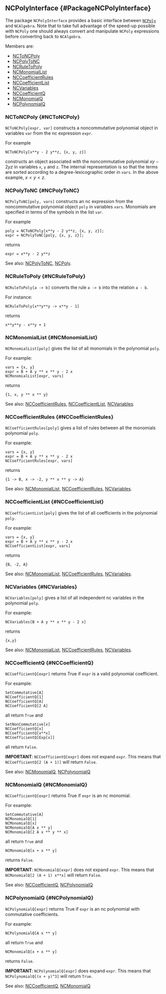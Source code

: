 ## NCPolyInterface {#PackageNCPolyInterface}

The package `NCPolyInterface` provides a basic interface between
[`NCPoly`](#PackageNCPoly) and `NCAlgebra`. Note that to take full
advantage of the speed-up possible with `NCPoly` one should always
convert and manipulate `NCPoly` expressions before converting back to
`NCAlgebra`.

Members are:

* [NCToNCPoly](#NCToNCPoly)
* [NCPolyToNC](#NCPolyToNC)
* [NCRuleToPoly](#NCRuleToPoly)
* [NCMonomialList](#NCMonomialList)
* [NCCoefficientRules](#NCCoefficientRules)
* [NCCoefficientList](#NCCoefficientList)
* [NCVariables](#NCVariables)
* [NCCoefficientQ](#NCCoefficientQ)
* [NCMonomialQ](#NCMonomialQ)
* [NCPolynomialQ](#NCPolynomialQ)
      
### NCToNCPoly {#NCToNCPoly}

`NCToNCPoly[expr, var]` constructs a noncommutative polynomial object in
variables `var` from the nc expression `expr`. 

For example

    NCToNCPoly[x**y - 2 y**z, {x, y, z}] 
	
constructs an object associated with the noncommutative polynomial $x
y - 2 y z$ in variables `x`, `y` and `z`. The internal representation is so
that the terms are sorted according to a degree-lexicographic order in
`vars`. In the above example, $x < y < z$.  

### NCPolyToNC {#NCPolyToNC}

`NCPolyToNC[poly, vars]` constructs an nc expression from the
noncommutative polynomial object `poly` in variables `vars`. Monomials are
specified in terms of the symbols in the list `var`.

For example

    poly = NCToNCPoly[x**y - 2 y**z, {x, y, z}];
	expr = NCPolyToNC[poly, {x, y, z}];

returns

	expr = x**y - 2 y**z
	
See also:
[NCPolyToNC](#NCPolyToNC),
[NCPoly](#NCPoly).

### NCRuleToPoly {#NCRuleToPoly}

`NCRuleToPoly[a -> b]` converts the rule `a -> b` into the relation `a - b`.

For instance:

    NCRuleToPoly[x**y**y -> x**y - 1]

returns

    x**y**y - x**y + 1

### NCMonomialList {#NCMonomialList}

`NCMonomialList[poly]` gives the list of all monomials in the
polynomial `poly`.

For example:

    vars = {x, y}
	expr = B + A y ** x ** y - 2 x
	NCMonomialList[expr, vars]

returns

	{1, x, y ** x ** y}

See also:
[NCCoefficientRules](#NCCoefficientRules),
[NCCoefficientList](#NCCoefficientList),
[NCVariables](#NCVariables).

### NCCoefficientRules {#NCCoefficientRules}

`NCCoefficientRules[poly]` gives a list of rules between all the monomials
polynomial `poly`.

For example:

    vars = {x, y}
	expr = B + A y ** x ** y - 2 x
	NCCoefficientRules[expr, vars]

returns

	{1 -> B, x -> -2, y ** x ** y -> A}

See also:
[NCMonomialList](#NCMonomialList),
[NCCoefficientRules](#NCCoefficientRules),
[NCVariables](#NCVariables).


### NCCoefficientList {#NCCoefficientList}

`NCCoefficientList[poly]` gives the list of all coefficients in the
polynomial `poly`.

For example:

    vars = {x, y}
	expr = B + A y ** x ** y - 2 x
	NCCoefficientList[expr, vars]

returns

	{B, -2, A}

See also:
[NCMonomialList](#NCMonomialList),
[NCCoefficientRules](#NCCoefficientRules),
[NCVariables](#NCVariables).

### NCVariables {#NCVariables}

`NCVariables[poly]` gives a list of all independent nc variables in the
polynomial `poly`.

For example:

	NCVariables[B + A y ** x ** y - 2 x]

returns

	{x,y}

See also:
[NCMonomialList](#NCMonomialList),
[NCCoefficientRules](#NCCoefficientRules),
[NCVariables](#NCVariables).


### NCCoefficientQ {#NCCoefficientQ}

`NCCoefficientQ[expr]` returns True if `expr` is a valid polynomial
coefficient.

For example:

	SetCommutative[A]
    NCCoefficientQ[1]
	NCCoefficientQ[A]
	NCCoefficientQ[2 A]

all return `True` and

	SetNonCommutative[x]
	NCCoefficientQ[x]
	NCCoefficientQ[x**x]
	NCCoefficientQ[Exp[x]]

all return `False`.

**IMPORTANT**: `NCCoefficientQ[expr]` does not expand `expr`. This
means that `NCCoefficientQ[2 (A + 1)]` will return `False`.

See also:
[NCMonomialQ](#NCMonomialQ),
[NCPolynomialQ](#NCPolynomialQ)

### NCMonomialQ {#NCMonomialQ}

`NCCoefficientQ[expr]` returns True if `expr` is an nc monomial.

For example:

	SetCommutative[A]
    NCMonomialQ[1]
	NCMonomialQ[x]
	NCMonomialQ[A x ** y]
	NCMonomialQ[2 A x ** y ** x]

all return `True` and

	NCMonomialQ[x + x ** y]

returns `False`.

**IMPORTANT**: `NCMonomialQ[expr]` does not expand `expr`. This
means that `NCMonomialQ[2 (A + 1) x**x]` will return `False`.

See also:
[NCCoefficientQ](#NCCoefficientQ),
[NCPolynomialQ](#NCPolynomialQ)

### NCPolynomialQ {#NCPolynomialQ}

`NCPolynomialQ[expr]` returns True if `expr` is an nc polynomial with
commutative coefficients.

For example:

	NCPolynomialQ[A x ** y]

all return `True` and

	NCMonomialQ[x + x ** y]

returns `False`.

**IMPORTANT**: `NCPolynomialQ[expr]` does expand `expr`. This
means that `NCPolynomialQ[(x + y)^3]` will return `True`.

See also:
[NCCoefficientQ](#NCCoefficientQ),
[NCMonomialQ](#NCMonomialQ)

